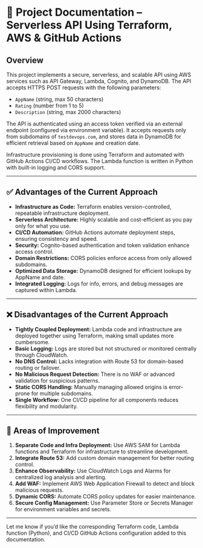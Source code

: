 # 📘 Project Documentation – Serverless API Using Terraform, AWS & GitHub Actions

## Overview

This project implements a secure, serverless, and scalable API using AWS services such as API Gateway, Lambda, Cognito, and DynamoDB. The API accepts HTTPS POST requests with the following parameters:

* `AppName` (string, max 50 characters)
* `Rating` (number from 1 to 5)
* `Description` (string, max 2000 characters)

The API is authenticated using an access token verified via an external endpoint (configured via environment variable). It accepts requests only from subdomains of `testdevops.com`, and stores data in DynamoDB for efficient retrieval based on `AppName` and creation date.

Infrastructure provisioning is done using Terraform and automated with GitHub Actions CI/CD workflows. The Lambda function is written in Python with built-in logging and CORS support.

---

## ✅ Advantages of the Current Approach

* **Infrastructure as Code:** Terraform enables version-controlled, repeatable infrastructure deployment.
* **Serverless Architecture:** Highly scalable and cost-efficient as you pay only for what you use.
* **CI/CD Automation:** GitHub Actions automate deployment steps, ensuring consistency and speed.
* **Security:** Cognito-based authentication and token validation enhance access control.
* **Domain Restrictions:** CORS policies enforce access from only allowed subdomains.
* **Optimized Data Storage:** DynamoDB designed for efficient lookups by AppName and date.
* **Integrated Logging:** Logs for info, errors, and debug messages are captured within Lambda.

---

## ❌ Disadvantages of the Current Approach

* **Tightly Coupled Deployment:** Lambda code and infrastructure are deployed together using Terraform, making small updates more cumbersome.
* **Basic Logging:** Logs are stored but not structured or monitored centrally through CloudWatch.
* **No DNS Control:** Lacks integration with Route 53 for domain-based routing or failover.
* **No Malicious Request Detection:** There is no WAF or advanced validation for suspicious patterns.
* **Static CORS Handling:** Manually managing allowed origins is error-prone for multiple subdomains.
* **Single Workflow:** One CI/CD pipeline for all components reduces flexibility and modularity.

---

## 🔧 Areas of Improvement

1. **Separate Code and Infra Deployment:** Use AWS SAM for Lambda functions and Terraform for infrastructure to streamline development.
2. **Integrate Route 53:** Add custom domain management for better routing control.
3. **Enhance Observability:** Use CloudWatch Logs and Alarms for centralized log analysis and alerting.
4. **Add WAF:** Implement AWS Web Application Firewall to detect and block malicious requests.
5. **Dynamic CORS:** Automate CORS policy updates for easier maintenance.
6. **Secure Config Management:** Use Parameter Store or Secrets Manager for environment variables and secrets.

---

Let me know if you’d like the corresponding Terraform code, Lambda function (Python), and CI/CD GitHub Actions configuration added to this documentation.
